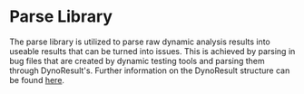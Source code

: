 # Parse Library 

The parse library is utilized to parse raw dynamic analysis results into useable results that can be turned into issues. This is achieved by parsing in bug files that are created by dynamic testing tools and parsing them through DynoResult's. Further information on the DynoResult structure can be found [here](../result/README.md).